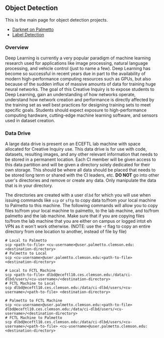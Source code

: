 ## Object Detection

This is the main page for object detection projects.

- [Darknet on Palmetto](darknet.md)
- [Label Detection](label-detection.md)

### Overview

Deep Learning is currently a very popular paradigm of machine learning research used for applications like image processing, natural language processing, and vehicle control (just to name a few).  Deep Learning has become so successful in recent years due in part to the availability of modern high-performance computing resources such as GPUs, but also because of the sudden influx of massive amounts of data for training huge neural networks.  The goal of this Creative Inquiry is to expose students to Deep Learning, gain an understanding of how networks operate, understand how network creation and performance is directly affected by the training set as well best practices for designing training sets to meet specific goals.  Students should expect exposure to high-performance computing hardware, cutting-edge machine learning software, and sensors used in dataset creation.

### Data Drive

A large data drive is present on an ECEFTL lab machine with space allocated for Creative Inquiry use.  This data drive is for use with code, datasets, resulting images, and any other relevant information that needs to be stored in a permanent location.  Each CI member will be given access to this data partition and will be given a directory solely dedicated for their own storage.  This should be where all data should be placed that needs to be stored long term or shared with the CI leaders, etc.  __DO NOT__ go into other user's directories and remove or create any data.  Only manipulate the data that is in your directory.

The directories are created with a user `dlbd` for which you will use when issuing commands like `scp` or `sftp` to copy data to/from your local machine to Palmetto to this machine.  The following commands will allow you to copy files to/from your local machine to palmetto, to the lab machine, and to/from palmetto and the lab machine.  Make sure that if you are copying files to/from the lab machine that you are either on campus or logged intot eh VPN as it won't work otherwise.  (NOTE: use the -r flag to copy an entire directory from one location to another, instead of file by file)

```
# Local to Palmetto
scp <path-to-file> <cu-username>@user.palmetto.clemson.edu:<destination-directory>
# Palmetto to Local
scp <cu-username>@user.palemtto.clemson.edu:<path-to-file> <destination-directory>

# Local to FCTL Machine
scp <path-to-file> dlbd@eceftl10.ces.clemson.edu:/data/ci-dlbd/users/<cu-username>/<destination-directory>
# FCTL Machine to Local
scp dlbd@eceftl10.ces.clemson.edu:/data/ci-dlbd/users/<cu-username>/<path-to-file> <destination-directory>

# Palmetto to FCTL Machine
scp <cu-username>@user.palmetto.clemson.edu:<path-to-file> dlbd@eceftl10.ces.clemson.edu:/data/ci-dlbd/users/<cu-username>/<destination-directory>
# FCTL Machine to Palmetto
scp dlbd@eceftl10.ces.clemson.edu:/data/ci-dlbd/users/<cu-username>/<path-to-file> <cu-username>@user.palmetto.clemson.edu:<destination-directory>
```
